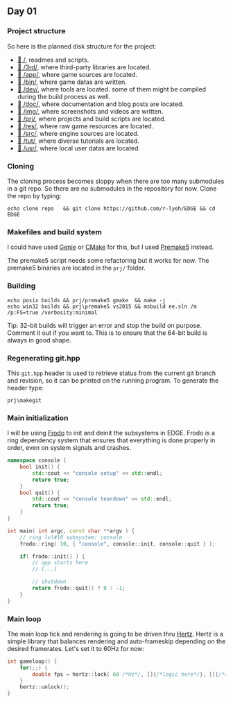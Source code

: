 ## Day 01

### Project structure

So here is the planned disk structure for the project:

- [:open_file_folder:&nbsp;/](/), readmes and scripts.
- [:open_file_folder:&nbsp;/3rd/](/3rd), where third-party libraries are located.
- [:open_file_folder:&nbsp;/app/](/app), where game sources are located.
- [:open_file_folder:&nbsp;/bin/](/bin), where game datas are written.
- [:open_file_folder:&nbsp;/dev/](/dev), where tools are located. some of them might be compiled during the build process as well.
- [:open_file_folder:&nbsp;/doc/](/doc), where documentation and blog posts are located.
- [:open_file_folder:&nbsp;/img/](/img), where screenshots and videos are written.
- [:open_file_folder:&nbsp;/prj/](/prj), where projects and build scripts are located.
- [:open_file_folder:&nbsp;/res/](/res), where raw game resources are located.
- [:open_file_folder:&nbsp;/src/](/src), where engine sources are located.
- [:open_file_folder:&nbsp;/tut/](/tut), where diverse tutorials are located.
- [:open_file_folder:&nbsp;/usr/](/usr), where local user datas are located.

### Cloning

The cloning process becomes sloppy when there are too many submodules in a git repo. 
So there are no submodules in the repository for now.
Clone the repo by typing:

```
echo clone repo   && git clone https://github.com/r-lyeh/EDGE && cd EDGE
```

### Makefiles and build system

I could have used [Genie](https://github.com/bkaradzic/genie) or [CMake](https://cmake.org/) for this, but I used [Premake5](https://bitbucket.org/premake/premake-dev/wiki/Home) instead.

The premake5 script needs some refactoring but it works for now.
The premake5 binaries are located in the `prj/` folder.

### Building

```
echo posix builds && prj/premake5 gmake  && make -j
echo win32 builds && prj\premake5 vs2015 && msbuild ee.sln /m /p:FS=true /verbosity:minimal
```

Tip: 32-bit builds will trigger an error and stop the build on purpose. Comment it out if you want to. This is to ensure that the 64-bit build is always in good shape.

### Regenerating git.hpp

This `git.hpp` header is used to retrieve status from the current git branch and revision, so it can be printed on the running program. To generate the header type:

```
prj\makegit
```

### Main initialization

I will be using [Frodo](https://github.com/r-lyeh/frodo) to init and deinit the subsystems in EDGE.
Frodo is a ring dependency system that ensures that everything is done properly in order, even on system signals and crashes.

```c++
namespace console {
    bool init() {
        std::cout << "console setup" << std::endl;
        return true;
    }
    bool quit() {
        std::cout << "console teardown" << std::endl;
        return true;
    }
}

int main( int argc, const char **argv ) {
    // ring lvl#10 subsystem: console
    frodo::ring( 10, { "console", console::init, console::quit } );

    if( frodo::init() ) {
        // app starts here
        // [...]

        // shutdown
        return frodo::quit() ? 0 : -1;
    }
}
```

### Main loop

The main loop tick and rendering is going to be driven thru [Hertz](https://github.com/r-lyeh/hertz). Hertz is a simple library that balances rendering and auto-frameskip depending on the desired framerates. Let's set it to 60Hz for now:

```c++
int gameloop() {
    for(;;) {
        double fps = hertz::lock( 60 /*Hz*/, []{/*logic here*/}, []{/*render here*/} );
    }
    hertz::unlock();
}
```
